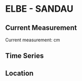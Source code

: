 # ELBE - SANDAU

## Current Measurement

Current measurement: <Value topic="rivers/pegel-online/ELBE/SANDAU/measurementValue"/> cm

## Time Series

<TimeSeries topic="rivers/pegel-online/ELBE/SANDAU/measurementValue" period="week" />

## Location

<WorldMap>
  <Marker lat="52.78476981254726" lon="12.031305110634692" labelTopic="rivers/pegel-online/ELBE/SANDAU/measurementValue" />
</WorldMap>
